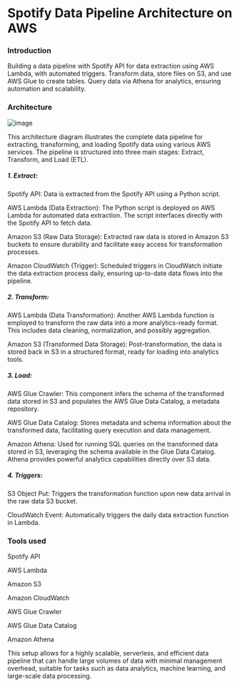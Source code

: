# Spotify Data Pipeline Architecture on AWS

### Introduction
Building a data pipeline with Spotify API for data extraction using AWS Lambda, with automated triggers. Transform data, store files on S3, and use AWS Glue to create tables. Query data via Athena for analytics, ensuring automation and scalability.

### Architecture

![image](https://github.com/user-attachments/assets/dd114eaf-db9b-460f-a612-ad425068154e)

This architecture diagram illustrates the complete data pipeline for extracting, transforming, and loading Spotify data using various AWS services. The pipeline is structured into three main stages: Extract, Transform, and Load (ETL).

##### 1. Extract:

Spotify API: Data is extracted from the Spotify API using a Python script.

AWS Lambda (Data Extraction): The Python script is deployed on AWS Lambda for automated data extraction. The script interfaces directly with the Spotify API to fetch data.

Amazon S3 (Raw Data Storage): Extracted raw data is stored in Amazon S3 buckets to ensure durability and facilitate easy access for transformation processes.

Amazon CloudWatch (Trigger): Scheduled triggers in CloudWatch initiate the data extraction process daily, ensuring up-to-date data flows into the pipeline.

##### 2. Transform:

AWS Lambda (Data Transformation): Another AWS Lambda function is employed to transform the raw data into a more analytics-ready format. This includes data cleaning, normalization, and possibly aggregation.

Amazon S3 (Transformed Data Storage): Post-transformation, the data is stored back in S3 in a structured format, ready for loading into analytics tools.

##### 3. Load:

AWS Glue Crawler: This component infers the schema of the transformed data stored in S3 and populates the AWS Glue Data Catalog, a metadata repository.

AWS Glue Data Catalog: Stores metadata and schema information about the transformed data, facilitating query execution and data management.

Amazon Athena: Used for running SQL queries on the transformed data stored in S3, leveraging the schema available in the Glue Data Catalog. Athena provides powerful analytics capabilities directly over S3 data.

##### 4. Triggers:

S3 Object Put: Triggers the transformation function upon new data arrival in the raw data S3 bucket.

CloudWatch Event: Automatically triggers the daily data extraction function in Lambda.

### Tools used

Spotify API

AWS Lambda


Amazon S3

Amazon CloudWatch

AWS Glue Crawler

AWS Glue Data Catalog

Amazon Athena

This setup allows for a highly scalable, serverless, and efficient data pipeline that can handle large volumes of data with minimal management overhead, suitable for tasks such as data analytics, machine learning, and large-scale data processing.
